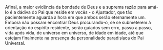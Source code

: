 ﻿Afinal, a maior evidência da bondade de Deus e a suprema razão para amá-lo é a dádiva do Pai que reside em vocês - o Ajustador, que tão pacientemente aguarda a hora em que ambos serão eternamente um. Embora não possam encontrar Deus procurando-o, se se submeterem à orientação do espírito residente, serão guiados sem erro, passo a passo, vida após vida, de universo em universo, de idade em idade, até que estejam finalmente na presença da personalidade paradisíaca do Pai Universal.